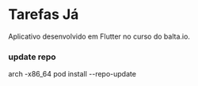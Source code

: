 # Tarefas Já

Aplicativo desenvolvido em Flutter no curso do balta.io.

### update repo

arch -x86_64 pod install --repo-update